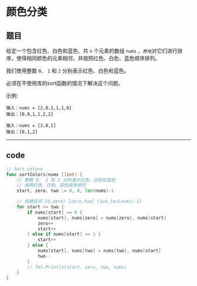 # 颜色分类

## 题目

给定一个包含红色、白色和蓝色、共 `n` 个元素的数组 `nums` ，`原地`对它们进行排序，使得相同颜色的元素相邻，并按照红色、白色、蓝色顺序排列。

我们使用整数 `0`、 `1` 和 `2` 分别表示红色、白色和蓝色。

必须在不使用库的sort函数的情况下解决这个问题。

示例:

```text
输入：nums = [2,0,2,1,1,0]
输出：[0,0,1,1,2,2]

输入：nums = [2,0,1]
输出：[0,1,2]
```

---

## code

```go
// Sort colors
func sortColors(nums []int) {
	// 整数 0、 1 和 2 分别表示红色、白色和蓝色
	// 按照红色、白色、蓝色顺序排列
	start, zero, two := 0, 0, len(nums)-1

	// 构建区间 [0,zero) [zero,two] (two,len(nums)-1]
	for start <= two {
		if nums[start] == 0 {
			nums[start], nums[zero] = nums[zero], nums[start]
			zero++
			start++
		} else if nums[start] == 1 {
			start++
		} else {
			nums[start], nums[two] = nums[two], nums[start]
			two--
		}
		// fmt.Println(start, zero, two, nums)
	}
}
```
